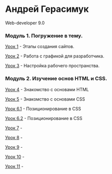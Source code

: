 # Андрей Герасимук
Web-developer 9.0


### Модуль 1. Погружение в тему.
[Урок 1](https://xd.adobe.com/view/ab8fd851-556d-46a1-be06-cd98ede84863 "Прототипирование многостраничного сайта") - 
Этапы создания сайтов.

[Урок 2](https://cloud.mail.ru/public/CQBS/BUp3gnjHD "Вырезать из макета всю графику") - Работа с графикой для разработчика.

[Урок 3](https://cloud.mail.ru/public/Ecar/kEfF3scvD "Настраиваем автообновление страницы browser-sync") - Настройка рабочего пространства.


### Модуль 2. Изучение основ HTML и CSS.
[Урок 4](https://andreygerasimuk.github.io/lesson4/ "Знакомство с основами HTML") - Знакомство с основами HTML

[Урок 5](https://andreygerasimuk.github.io/lesson4/ "Знакомство с основами CSS") - Знакомство с основами CSS

[Урок 6.1](https://andreygerasimuk.github.io/lesson6-1/ "Создать документ html внутри которого должен находится элемент шапка сайта с навигацией") - Позиционирование в CSS

[Урок 6.2](https://andreygerasimuk.github.io/lesson6-2/ "Создать документ HTML, в котором находится блочный элемент") - Позиционирование в CSS

[Урок 7]( "") - 

[Урок 8]( "") - 

[Урок 9]( "") - 

[Урок 10]( "") - 

[Урок 11]( "") - 
